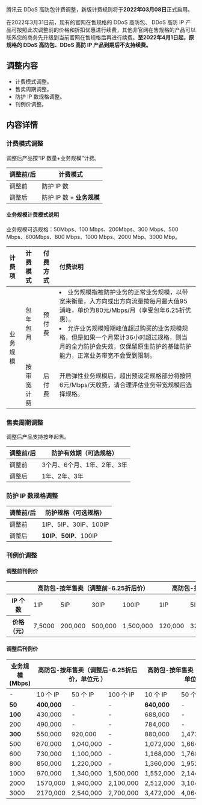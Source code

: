 腾讯云 DDoS  高防包计费调整，新版计费规则将于**2022年03月08日**正式启用。

在2022年3月31日前，现有的官网在售规格的 DDoS 高防包、 DDoS 高防 IP 产品可按照此次调整前的价格和折扣优惠进行续费，其他非官网在售规格的产品可以联系您的商务先升级到当前官网在售规格后再进行续费。**至2022年4月1日起，原规格的 DDoS 高防包、DDoS 高防 IP 产品到期后不支持续费。**

## 调整内容
- 计费模式调整。
- 售卖周期调整。
- 防护 IP 数规格调整。
- 刊例价调整。

## 内容详情
### 计费模式调整
调整后产品按“IP 数量+业务规模”计费。

| 调整前/后 | 计费模式                  |
| --------- | ------------------------- |
| 调整前    | 防护 IP 数                |
| 调整后    | 防护 IP 数 + **业务规模** |


#### 业务规模计费模式说明
业务规模可选规格：50Mbps、100 Mbps、200Mbps、300 Mbps、500 Mbps、600Mbps、800 Mbps、1000 Mbps、2000 Mbp、3000 Mbp。 
<table>
<thead>
<tr>
<th align="left">计费项</th>
<th align="left">计费模式</th>
<th align="left">付费方式</th>
<th align="left">付费说明</th>
</tr>
</thead>
<tbody><tr>
 <td  rowspan=2 >业务规模</td>
<td align="left">包年包月</td>
<td align="left">预付费</td>
<td align="left"><li>业务规模指被防护业务的正常业务规模，以带宽来衡量，入方向或出方向流量按每月最大值95消峰，单价为80元/Mbps/月（享受包年6.25折优惠）。</li><li>允许业务规模短期峰值超过购买的业务规模规格，但是如果一个月累计36小时超过规格，则当月的全力防护会失效，仅保留原生防护的基础防护能力，正常业务带宽不会受到限制。</li></td>
</tr>
<tr>
<td align="left">按带宽计费</td>
<td align="left">后付费</td>
<td align="left">开启弹性业务规模后，超出预设定规格部分将按照6元/Mbps/天收费，请合理评估业务带宽规模后选择规格。</td>
</tr>
</tbody></table>

### 售卖周期调整
调整后产品支持按年起售。

| 调整前/后| 防护有效期（可选规格） |
| ------------- | --------------------------- |
| 调整前        | 3个月、6个月、1年、2年、3年 |
| 调整后        | 1年、2年、3年               |


### 防护 IP 数规格调整

| 调整前/后 | 防护规格（可选规格）  |
| ------------- | ------------------------- |
| 调整前        | 1IP、5IP、30IP、100IP     |
| 调整后        | **10IP**、**50IP**、100IP |


### 刊例价调整
#### 调整前刊例价
<table>
<thead>
<tr>
<th></th>
<th colspan=4>高防包-按年售卖（调整前-6.25折后价）</th>
<th colspan=4>高防包-按年售卖（调整前-刊例价）</th>
</tr>
</thead>
<tbody><tr>
<th >IP 个数</th>
<td>1IP</td>
<td>5IP</td>
<td>30IP</td>
<td>100IP</td>
<td>1IP</td>
<td>5IP</td>
<td>30IP</td>
<td>100IP</td>
</tr>
<tr>
<th >价格（元）</th>
<td>7,5000</td>
<td>200,000</td>
<td>500,000</td>
<td>1,500,000</td>
<td>120,000</td>
<td>320,000</td>
<td>800,000</td>
<td>2,400,000</td>
</tr>
</tbody></table>


#### 调整后刊例价
<table>
<thead>
<tr>
<th>业务规模(Mbps)</th>
<th colspan="3">高防包-按年售卖（调整后-6.25折后价，单位元 ）</th>
<th colspan="3">高防包-按年售卖（调整后-刊例价，单位元）</th>
</tr>
</thead>
<tbody>
<tr>
<td>-</td>
<td>10 个 IP</td>
<td>50 个 IP</td>
<td>100 个 IP</td>
<td>10 个 IP</td>
<td>50 个 IP</td>
<td>100 个 IP</td>
</tr>
<tr>
<td><strong>50</strong></td>
<td><strong>400,000</strong></td>
<td>-</td>
<td>-</td>
<td><strong>640,000</strong></td>
<td>-</td>
<td>-</td>
</tr>
<tr>
<td><strong>100</strong></td>
<td>430,000</td>
<td>-</td>
<td>-</td>
<td>688,000</td>
<td>-</td>
</tr>
<tr>
<td>200</td>
<td>490,000</td>
<td>-</td>
<td>-</td>
<td>784,000</td>
<td>-</td>
<td>-</td>
</tr>
<tr>
<td><strong>300</strong></td>
<td>550,000</td>
<td>920,000</td>
<td>-</td>
<td>880,000</td>
<td>1,472,000</td>
<td>-</td>
</tr>
<tr>
<td>500</td>
<td>670,000</td>
<td>1,040,000</td>
<td>-</td>
<td>1,072,000</td>
<td>1,664,000</td>
<td>-</td>
</tr>
<tr>
<td>600</td>
<td>730,000</td>
<td>1,100,000</td>
<td>-</td>
<td>1,168,000</td>
<td>1,760,000</td>
<td>-</td>
</tr>
<tr>
<td>800</td>
<td>850,000</td>
<td>1,220,000</td>
<td>-</td>
<td>1,360,000</td>
<td>1,952,000</td>
<td>-</td>
</tr>
<tr>
<td>1000</td>
<td>970,000</td>
<td>1,340,000</td>
<td>1,500,000</td>
<td>1,552,000</td>
<td>2,144,000</td>
<td>2,400,000</td>
</tr>
<tr>
<td>2000</td>
<td>1570,000</td>
<td>1,940,000</td>
<td>2,100,000</td>
<td>2,512,000</td>
<td>3,104,000</td>
<td>3,360,000</td>
</tr>
<tr>
<td>3000</td>
<td>2170,000</td>
<td>2,540,000</td>
<td>2,700,000</td>
<td>3,472,000</td>
<td>4,064,000</td>
<td>4,320,000</td>
</tr>
</tbody></table>
